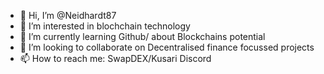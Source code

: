 - 👋 Hi, I’m @Neidhardt87
- 👀 I’m interested in blochchain technology
- 🌱 I’m currently learning Github/ about Blockchains potential
- 💞️ I’m looking to collaborate on Decentralised finance focussed projects
- 📫 How to reach me: SwapDEX/Kusari Discord

<!---
Neidhardt87/Neidhardt87 is a ✨ special ✨ repository because its `README.md` (this file) appears on your GitHub profile.
You can click the Preview link to take a look at your changes.
--->
